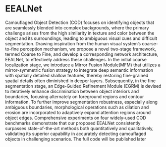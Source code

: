 # EEALNet
Camouflaged Object Detection (COD) focuses on identifying objects that are seamlessly blended into complex backgrounds, where the primary challenge arises from the high similarity in texture and color between the object and its surroundings, leading to ambiguous visual cues and difficult segmentation.  Drawing inspiration from the human visual system’s coarse-to-fine perception mechanism, we propose a novel two-stage framework, termed Coarse to Fine, and develop a corresponding network architecture, EEALNet, to effectively address these challenges. In the initial coarse localization stage, we introduce a Mirror Fusion Module(MFM) that utilizes a mirror-symmetric fusion strategy to integrate deep semantic information with spatially detailed shallow features, thereby restoring fine-grained spatial details often diminished in deeper layers.  Subsequently, in the fine segmentation stage, an Edge-Guided Refinement Module (EGRM) is devised to iteratively enhance discrimination between object interiors and boundaries, focusing alternately on foreground regions and contour information.  To further improve segmentation robustness, especially along ambiguous boundaries, morphological operations such as dilation and erosion are incorporated to adaptively expand attention regions around object edges.  Comprehensive experiments on four widely-used COD benchmarks demonstrate that our proposed EEALNet consistently surpasses state-of-the-art methods both quantitatively and qualitatively, validating its superior capability in accurately detecting camouflaged objects in challenging scenarios.
The full code will be published later
